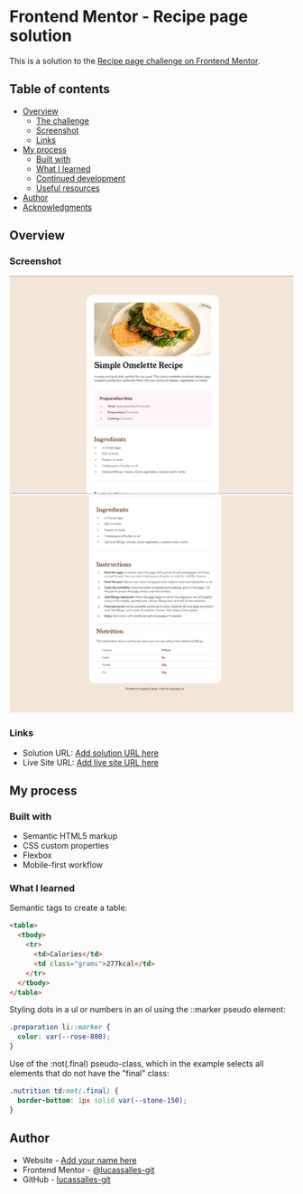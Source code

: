 # Frontend Mentor - Recipe page solution

This is a solution to the [Recipe page challenge on Frontend Mentor](https://www.frontendmentor.io/challenges/recipe-page-KiTsR8QQKm).

## Table of contents

- [Overview](#overview)
  - [The challenge](#the-challenge)
  - [Screenshot](#screenshot)
  - [Links](#links)
- [My process](#my-process)
  - [Built with](#built-with)
  - [What I learned](#what-i-learned)
  - [Continued development](#continued-development)
  - [Useful resources](#useful-resources)
- [Author](#author)
- [Acknowledgments](#acknowledgments)

## Overview

### Screenshot

![](assets/images/screenshot.png)
![](assets/images/screenshot2.png)

### Links

- Solution URL: [Add solution URL here](https://your-solution-url.com)
- Live Site URL: [Add live site URL here](https://your-live-site-url.com)

## My process

### Built with

- Semantic HTML5 markup
- CSS custom properties
- Flexbox
- Mobile-first workflow

### What I learned

Semantic tags to create a table:

```html
<table>
  <tbody>
    <tr>
      <td>Calories</td>
      <td class="grams">277kcal</td>
    </tr>
  </tbody>
</table>
```

Styling dots in a ul or numbers in an ol using the ::marker pseudo element:

```css
.preparation li::marker {
  color: var(--rose-800);
}
```

Use of the :not(.final) pseudo-class, which in the example selects all elements that do not have the "final" class:

```css
.nutrition td:not(.final) {
  border-bottom: 1px solid var(--stone-150);
}
```

## Author

- Website - [Add your name here](https://www.your-site.com)
- Frontend Mentor - [@lucassalles-git](https://www.frontendmentor.io/profile/lucassalles-git)
- GitHub - [lucassalles-git](https://github.com/lucassalles-git)
